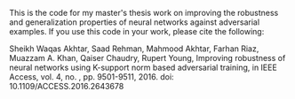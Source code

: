 ﻿This is the code for my master's thesis work on improving the robustness and generalization properties of neural networks against adversarial examples. If you use this code in your work, please cite the following:

Sheikh Waqas Akhtar, Saad Rehman, Mahmood Akhtar, Farhan Riaz, Muazzam A. Khan, Qaiser Chaudry, Rupert Young, Improving robustness 
of neural networks using K-support norm based adversarial training, in IEEE Access, vol. 4, no. , pp. 9501-9511, 2016.
doi: 10.1109/ACCESS.2016.2643678